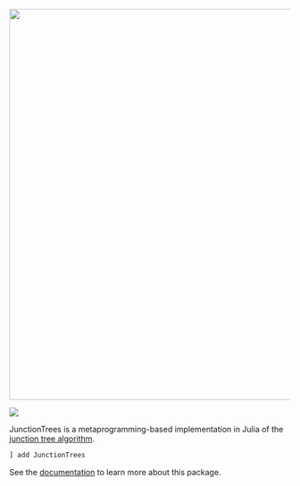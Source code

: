 <p align="center">
<img width="700px" src="https://user-images.githubusercontent.com/19517248/159623939-1863d00c-3a45-42a4-b50d-a088188bec85.png"/>
</p>

[![][docs-img]][docs-url]

[docs-img]: https://img.shields.io/badge/docs-stable-blue.svg
[docs-url]: https://mroavi.github.io/JunctionTrees.jl/

JunctionTrees is a metaprogramming-based implementation in Julia of the
[junction tree
algorithm](https://en.wikipedia.org/wiki/Junction_tree_algorithm).

```julia
] add JunctionTrees
```

See the [documentation](https://TODO/) to learn more about this package.
